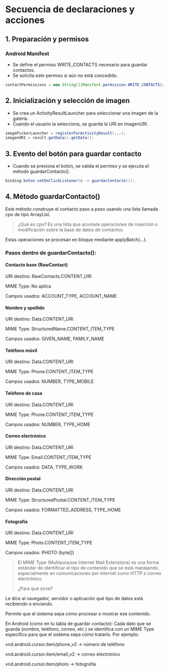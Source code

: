 # Secuencia de declaraciones y acciones

## 1. Preparación y permisos

### Android Manifest
* Se define el permiso WRITE_CONTACTS necesario para guardar contactos.
* Se solicita este permiso si aún no está concedido.

```Java
contactPermissions = new String[]{Manifest.permission.WRITE_CONTACTS};

```

## 2. Inicialización y selección de imagen

* Se crea un ActivityResultLauncher para seleccionar una imagen de la galería.
* Cuando el usuario la selecciona, se guarda la URI en imagenURI.

```Java
imagePickerLauncher = registerForActivityResult(...);
imagenURI = result.getData().getData();

```

## 3. Evento del botón para guardar contacto
* Cuando se presiona el botón, se valida el permiso y se ejecuta el método guardarContacto().

```Java
binding.boton.setOnClickListener(v -> guardarContacto());
```

## 4. Método guardarContacto()
Este método construye el contacto paso a paso usando una lista llamada cpo de tipo ArrayList<ContentProviderOperation>.

> ¿Qué es cpo?
> Es una lista que acumula operaciones de inserción o modificación sobre la base de datos de contactos.

Estas operaciones se procesan en bloque mediante applyBatch(...).

### Pasos dentro de guardarContacto():

#### Contacto base (RawContact)

URI destino: RawContacts.CONTENT_URI

MIME Type: No aplica

Campos usados: ACCOUNT_TYPE, ACCOUNT_NAME

#### Nombre y apellido

URI destino: Data.CONTENT_URI

MIME Type: StructuredName.CONTENT_ITEM_TYPE

Campos usados: GIVEN_NAME, FAMILY_NAME

#### Teléfono móvil

URI destino: Data.CONTENT_URI

MIME Type: Phone.CONTENT_ITEM_TYPE

Campos usados: NUMBER, TYPE_MOBILE

#### Teléfono de casa

URI destino: Data.CONTENT_URI

MIME Type: Phone.CONTENT_ITEM_TYPE

Campos usados: NUMBER, TYPE_HOME

#### Correo electrónico

URI destino: Data.CONTENT_URI

MIME Type: Email.CONTENT_ITEM_TYPE

Campos usados: DATA, TYPE_WORK

#### Dirección postal

URI destino: Data.CONTENT_URI

MIME Type: StructuredPostal.CONTENT_ITEM_TYPE

Campos usados: FORMATTED_ADDRESS, TYPE_HOME

#### Fotografía

URI destino: Data.CONTENT_URI

MIME Type: Photo.CONTENT_ITEM_TYPE

Campos usados: PHOTO (byte[])

> El MIME Type (Multipurpose Internet Mail Extensions) es una forma estándar de identificar el tipo de contenido que se está manejando, especialmente en comunicaciones por internet como HTTP o correo electrónico.

> ¿Para qué sirve?

Le dice al navegador, servidor o aplicación qué tipo de datos está recibiendo o enviando.

Permite que el sistema sepa cómo procesar o mostrar ese contenido.


En Android (como en tu tabla de guardar contacto): Cada dato que se guarda (nombre, teléfono, correo, etc.) se identifica con un MIME Type específico para que el sistema sepa cómo tratarlo. Por ejemplo:

vnd.android.cursor.item/phone_v2 → número de teléfono

vnd.android.cursor.item/email_v2 → correo electrónico

vnd.android.cursor.item/photo → fotografía



